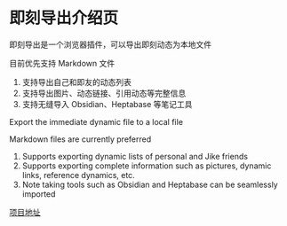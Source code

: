 # 即刻导出介绍页

即刻导出是一个浏览器插件，可以导出即刻动态为本地文件

目前优先支持 Markdown 文件

1. 支持导出自己和即友的动态列表
2. 支持导出图片、动态链接、引用动态等完整信息
3. 支持无缝导入 Obsidian、Heptabase 等笔记工具

Export the immediate dynamic file to a local file

Markdown files are currently preferred

1. Supports exporting dynamic lists of personal and Jike friends
2. Supports exporting complete information such as pictures, dynamic links, reference dynamics, etc.
3. Note taking tools such as Obsidian and Heptabase can be seamlessly imported

[项目地址](https://github.com/wujieli0207/jike-export-extension)
